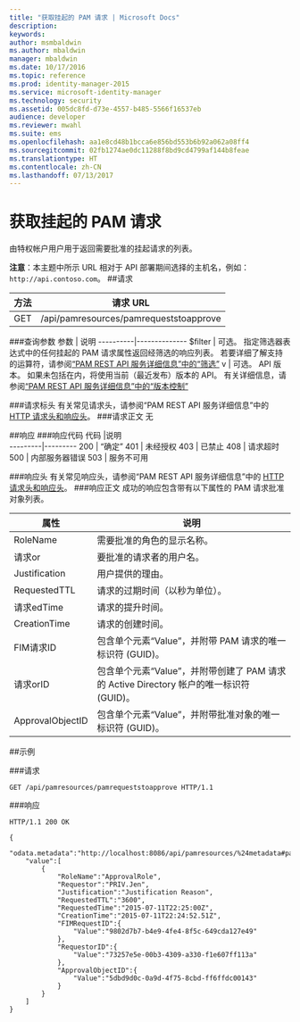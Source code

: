```yaml
---
title: "获取挂起的 PAM 请求 | Microsoft Docs"
description: 
keywords: 
author: msmbaldwin
ms.author: mbaldwin
manager: mbaldwin
ms.date: 10/17/2016
ms.topic: reference
ms.prod: identity-manager-2015
ms.service: microsoft-identity-manager
ms.technology: security
ms.assetid: 005dc8fd-d73e-4557-b485-5566f16537eb
audience: developer
ms.reviewer: mwahl
ms.suite: ems
ms.openlocfilehash: aa1e8cd48b1bcca6e856bd553b6b92a062a08ff4
ms.sourcegitcommit: 02fb1274ae0dc11288f8bd9cd4799af144b8feae
ms.translationtype: HT
ms.contentlocale: zh-CN
ms.lasthandoff: 07/13/2017
---
```

# <a name="get-pending-pam-requests"></a>获取挂起的 PAM 请求
由特权帐户用户用于返回需要批准的挂起请求的列表。

**注意**：本主题中所示 URL 相对于 API 部署期间选择的主机名，例如： `http://api.contoso.com`。
##<a name="request"></a>请求

方法  |请求 URL  
---------|---------
GET     |/api/pamresources/pamrequeststoapprove

###<a name="query-parameters"></a>查询参数
参数 | 说明
----------|--------------
$filter | 可选。 指定筛选器表达式中的任何挂起的 PAM 请求属性返回经筛选的响应列表。 若要详细了解支持的运算符，请参阅[“PAM REST API 服务详细信息”中的“筛选”](privileged-access-management-rest-api-service-details.md#filtering)
v | 可选。 API 版本。 如果未包括在内，将使用当前（最近发布）版本的 API。 有关详细信息，请参阅[“PAM REST API 服务详细信息”中的“版本控制”](privileged-access-management-rest-api-service-details.md#versioning)

###<a name="request-headers"></a>请求标头
有关常见请求头，请参阅“PAM REST API 服务详细信息”中的 [HTTP 请求头和响应头](privileged-access-management-rest-api-service-details.md#http-request-and-response-headers)。
###<a name="request-body"></a>请求正文
无

##<a name="response"></a>响应
###<a name="response-codes"></a>响应代码
代码  |说明  
---------|---------
200 | “确定”
401 | 未经授权
403 | 已禁止
408 | 请求超时   
500 | 内部服务器错误
503 | 服务不可用

###<a name="response-headers"></a>响应头
有关常见响应头，请参阅“PAM REST API 服务详细信息”中的 [HTTP 请求头和响应头](privileged-access-management-rest-api-service-details.md#http-request-and-response-headers)。
###<a name="response-body"></a>响应正文
成功的响应包含带有以下属性的 PAM 请求批准对象列表。

属性 | 说明
---------|-------------
RoleName | 需要批准的角色的显示名称。
请求or | 要批准的请求者的用户名。
Justification | 用户提供的理由。
RequestedTTL | 请求的过期时间（以秒为单位）。
请求edTime | 请求的提升时间。
CreationTime | 请求的创建时间。
FIM请求ID | 包含单个元素“Value”，并附带 PAM 请求的唯一标识符 (GUID)。
请求orID | 包含单个元素“Value”，并附带创建了 PAM 请求的 Active Directory 帐户的唯一标识符 (GUID)。
ApprovalObjectID | 包含单个元素“Value”，并附带批准对象的唯一标识符 (GUID)。

##<a name="example"></a>示例

###<a name="request"></a>请求
```
GET /api/pamresources/pamrequeststoapprove HTTP/1.1
```
###<a name="response"></a>响应
```
HTTP/1.1 200 OK

{
    "odata.metadata":"http://localhost:8086/api/pamresources/%24metadata#pamrequeststoapprove",
    "value":[
        {
            "RoleName":"ApprovalRole",
            "Requestor":"PRIV.Jen",
            "Justification":"Justification Reason",
            "RequestedTTL":"3600",
            "RequestedTime":"2015-07-11T22:25:00Z",
            "CreationTime":"2015-07-11T22:24:52.51Z",
            "FIMRequestID":{
                "Value":"9802d7b7-b4e9-4fe4-8f5c-649cda127e49"
            },
            "RequestorID":{
                "Value":"73257e5e-00b3-4309-a330-f1e607ff113a"
            },
            "ApprovalObjectID":{
                "Value":"5dbd9d0c-0a9d-4f75-8cbd-ff6ffdc00143"
            }
        }
    ]
}
```       

